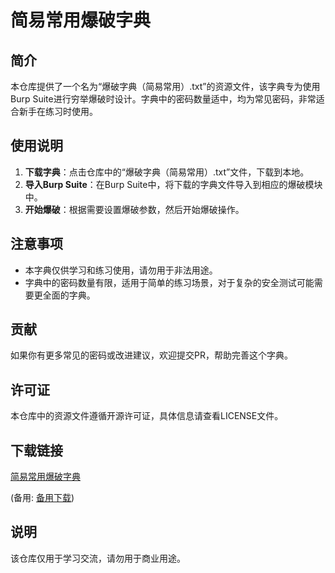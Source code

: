 # 简易常用爆破字典

## 简介
本仓库提供了一个名为“爆破字典（简易常用）.txt”的资源文件，该字典专为使用Burp Suite进行穷举爆破时设计。字典中的密码数量适中，均为常见密码，非常适合新手在练习时使用。

## 使用说明
1. **下载字典**：点击仓库中的“爆破字典（简易常用）.txt”文件，下载到本地。
2. **导入Burp Suite**：在Burp Suite中，将下载的字典文件导入到相应的爆破模块中。
3. **开始爆破**：根据需要设置爆破参数，然后开始爆破操作。

## 注意事项
- 本字典仅供学习和练习使用，请勿用于非法用途。
- 字典中的密码数量有限，适用于简单的练习场景，对于复杂的安全测试可能需要更全面的字典。

## 贡献
如果你有更多常见的密码或改进建议，欢迎提交PR，帮助完善这个字典。

## 许可证
本仓库中的资源文件遵循开源许可证，具体信息请查看LICENSE文件。

## 下载链接
[简易常用爆破字典](https://pan.quark.cn/s/17d4d68813be) 

(备用: [备用下载](https://pan.baidu.com/s/18tcvrcRI2Qia6QiRj12I4A?pwd=1234))

## 说明

该仓库仅用于学习交流，请勿用于商业用途。
